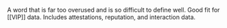 A word that is far too overused and is so difficult to define well. Good fit for [[VIP]] data. Includes attestations, reputation, and interaction data.